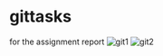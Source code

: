 # gittasks
for the assignment report
![git1](https://github.com/user-attachments/assets/78f501cc-9458-4f9b-8a54-6408768d1c10)
![git2](https://github.com/user-attachments/assets/23d4a854-13b0-475b-8a69-c91cb1a7cedc)

